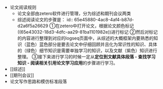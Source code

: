 - 论文阅读规则
	- 论文全部由zetero软件进行管理，分为综述和期刊会议两类
	- 综述阅读论文的步骤是：
	  id:: 65e45880-4ac8-4af4-b87d-d2a6f5a26629
	  ①在zetero中打开论文，根据论文颜色标记 ((65e43032-18d3-4dfc-aa29-81ba1101982e))进行标记
	  ②然后对标记的内容进行整理到对应的logseq页面中，从综述的大概框架内要熟悉的知识（蓝色）蓝色部分是要去论文中仔细回顾并且化为常识性的知识、具体的（绿色）细节知识是需要单独学习的知识，以及文献（紫色）知识进行整理。
	  ③接下来进行学习的时候一定从**定位到文献具体段落 - 查找学习知识 - 阅读相关引用论文学习应用**的步骤进行学习。
- [[综述]]
- [[期刊会议]]
- 论文写作思路和模仿标准段落